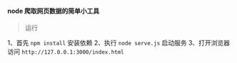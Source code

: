 
#### node 爬取网页数据的简单小工具

> 运行


1、首先 `npm install` 安装依赖
2、执行  `node serve.js` 启动服务
3、打开浏览器访问 `http://127.0.0.1:3000/index.html`

